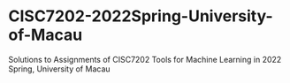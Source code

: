 # CISC7202-2022Spring-University-of-Macau
Solutions to Assignments of CISC7202 Tools for Machine Learning in 2022 Spring, University of Macau
